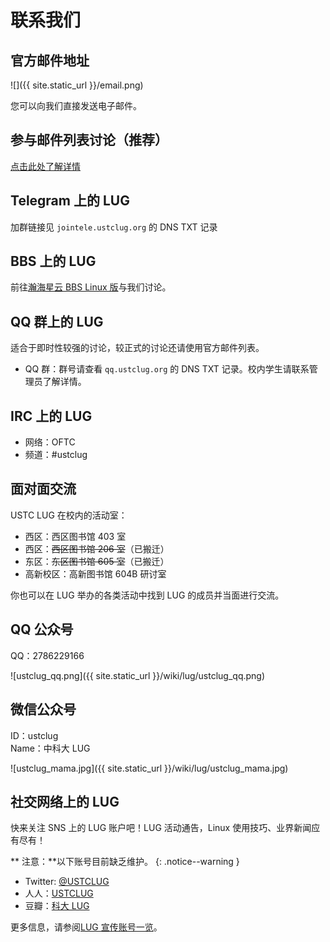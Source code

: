 ---
---

# 联系我们

## 官方邮件地址

![]({{ site.static_url }}/email.png)

您可以向我们直接发送电子邮件。

## 参与邮件列表讨论（推荐）

[点击此处了解详情](mailinglist.md)

## Telegram 上的 LUG

加群链接见 `jointele.ustclug.org` 的 DNS TXT 记录

## BBS 上的 LUG

前往[瀚海星云 BBS Linux 版](https://bbs.ustc.edu.cn/cgi/bbsdoc?board=Linux)与我们讨论。

## QQ 群上的 LUG

适合于即时性较强的讨论，较正式的讨论还请使用官方邮件列表。

- QQ 群：群号请查看 `qq.ustclug.org` 的 DNS TXT 记录。校内学生请联系管理员了解详情。

## IRC 上的 LUG

- 网络：OFTC
- 频道：#ustclug

## 面对面交流

USTC LUG 在校内的活动室：

- 西区：西区图书馆 403 室
- 西区：~~西区图书馆 206 室~~（已搬迁）
- 东区：~~东区图书馆 605 室~~（已搬迁）
- 高新校区：高新图书馆 604B 研讨室

你也可以在 LUG 举办的各类活动中找到 LUG 的成员并当面进行交流。

## QQ 公众号

QQ：2786229166

![ustclug_qq.png]({{ site.static_url }}/wiki/lug/ustclug_qq.png)

## 微信公众号

ID：ustclug  
Name：中科大 LUG

![ustclug_mama.jpg]({{ site.static_url }}/wiki/lug/ustclug_mama.jpg)

## 社交网络上的 LUG

快来关注 SNS 上的 LUG 账户吧！LUG 活动通告，Linux 使用技巧、业界新闻应有尽有！

**<i class="fas fa-exclamation-triangle"></i> 注意：**以下账号目前缺乏维护。
{: .notice--warning }

- Twitter: [@USTCLUG](https://www.twitter.com/ustclug/)
- 人人：[USTCLUG](https://www.renren.com/profile.do?id=345760436)
- 豆瓣：[科大 LUG](https://www.douban.com/people/ustclug/)

更多信息，请参阅[LUG 宣传账号一览](sns.md)。
